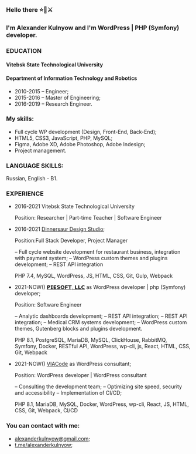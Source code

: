 
### Hello there ⭐🧔⚔️
### I'm Alexander Kulnyow and I'm WordPress | PHP (Symfony) developer.

### EDUCATION
#### Vitebsk State Technological University
#### Department of Information Technology and Robotics
- 2010-2015 – Engineer;
- 2015-2016 – Master of Engineering;
- 2016-2019 – Research Engineer.

### My skills:
- Full cycle WP development (Design, Front-End, Back-End);
- HTML5, CSS3, JavaScript, PHP, MySQL;
- Figma, Adobe XD, Adobe Photoshop, Adobe Indesign;
- Project management.

### LANGUAGE SKILLS:
Russian, English - B1.

### EXPERIENCE
- 2016-2021 Vitebsk State Technological University
  
  Position: Researcher | Part-time Teacher | Software Engineer
  
- 2016-2021 [Dinnersaur Design Studio](https://dds.by);

  Position:Full Stack Developer, Project Manager
  
  – Full cycle website development for restaurant business, integration with payment system;
  – WordPress custom themes and plugins development;
  – REST API integration
  
  PHP 7.4, MySQL, WordPress, JS, HTML, CSS, Git, Gulp, Webpack
  
- 2021-NOW() [𝗣𝗜𝗘𝗦𝗢𝗙𝗧, 𝗟𝗟𝗖](https://piesoft.us) as WordPress developer | php (Symfony) developer;

  Position: Software Engineer
  
  – Analytic dashboards development;
  – REST API integration;
  – REST API integration;
  – Medical CRM systems development;
  – WordPress custom themes, Gutenberg blocks and plugins development.
  
  PHP 8.1, PostgreSQL, MariaDB, MySQL, ClickHouse, RabbitMQ, Symfony, Docker, RESTful API, WordPress, wp-cli, js, React, HTML, CSS, Git, Webpack

- 2021-NOW() [VIACode](https://viacode.com) as WordPress consultant;

  Position: WordPress developer | WordPress consultant
  
  – Сonsulting the development team;
  – Optimizing site speed, security and accessibility
  – Implementation of CI/CD;
  
  PHP 8.1, MariaDB, MySQL, Docker, WordPress, wp-cli, React, JS, HTML, CSS, Git, Webpack, CI/CD


### You can contact with me:
- [alexanderkulnyow@gmail.com](mailto:alexanderkulnyow@gmail.com);
- [t.me/alexanderkulnyow](https://t.me/alexanderkulnyow);

<!--
**alexanderkulnyow/alexanderkulnyow** is a ✨ _special_ ✨ repository because its `README.md` (this file) appears on your GitHub profile.

Here are some ideas to get you started:

- 🔭 I’m currently working on ...
- 🌱 I’m currently learning ...
- 👯 I’m looking to collaborate on ...
- 🤔 I’m looking for help with ...
- 💬 Ask me about ...
- 📫 How to reach me: ...
- 😄 Pronouns: ...
- ⚡ Fun fact: ...
-->
